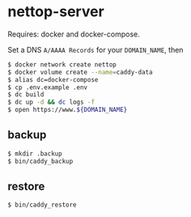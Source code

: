 # nettop-server

Requires: docker and docker-compose.

Set a DNS `A/AAAA Records` for your `DOMAIN_NAME`, then

```bash
$ docker network create nettop
$ docker volume create --name=caddy-data
$ alias dc=docker-compose
$ cp .env.example .env
$ dc build
$ dc up -d && dc logs -f
$ open https://www.${DOMAIN_NAME}
```

## backup

```bash
$ mkdir .backup
$ bin/caddy_backup
```

## restore

```bash
$ bin/caddy_restore
```
